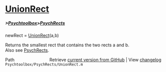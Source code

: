 # [UnionRect](UnionRect)
##### >[Psychtoolbox](Psychtoolbox)>[PsychRects](PsychRects)

newRect = [UnionRect](UnionRect)(a,b)  
  
Returns the smallest rect that contains the two rects a and b.  
Also see [PsychRects](PsychRects).  




<div class="code_header" style="text-align:right;">
  <span style="float:left;">Path&nbsp;&nbsp;</span> <span class="counter">Retrieve <a href=
  "https://raw.github.com/Psychtoolbox-3/Psychtoolbox-3/beta/Psychtoolbox/PsychRects/UnionRect.m">current version from GitHub</a> | View <a href=
  "https://github.com/Psychtoolbox-3/Psychtoolbox-3/commits/beta/Psychtoolbox/PsychRects/UnionRect.m">changelog</a></span>
</div>
<div class="code">
  <code>Psychtoolbox/PsychRects/UnionRect.m</code>
</div>

